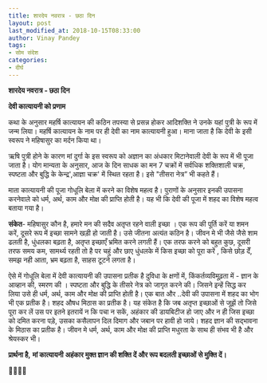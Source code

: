 ```yaml
---
title: शारदेय नवरात्र - छठा दिन
layout: post
last_modified_at: 2018-10-15T08:33:00
author: Vinay Pandey
tags:
- सोम संदेश
categories:
- दीर्घ
---
```

**शारदेय नवरात्र - छठा दिन**

**देवी कात्यायनी को प्रणाम**

कथा के अनुसार महर्षि कात्यायन की कठिन तपस्या से प्रसन्न होकर आदिशक्ति ने उनके यहां पुत्री के रूप में जन्म लिया। महर्षि कात्यायन के नाम पर ही देवी का नाम कात्यायनी हुआ। माना जाता है कि देवी के इसी स्वरूप ने महिषासुर का मर्दन किया था। 

ऋषि पुत्री होने के कारण मां दुर्गा के इस स्वरूप को अज्ञान का अंधकार मिटानेवाली देवी के रूप में भी पूजा जाता है। योग मान्यता के अनुसार, आज के दिन साधक का मन 7 चक्रों में सर्वधिक शक्तिशाली चक्र, स्पष्टता और बुद्धि के केन्द्र',आज्ञा चक्र' में स्थित रहता है। इसे "तीसरा नेत्र” भी कहते हैं।

माता कात्यायनी की पूजा गोधूलि बेला में  करने का विशेष महत्व है। पुराणों के अनुसार इनकी उपासना करनेवाले को धर्म, अर्थ, काम और मोक्ष की प्राप्ति होती है। यह भी कि देवी की पूजा में शहद का विशेष महत्व बताया गया है।

**संकेत**- महिषासुर कौन है, हमारे मन की सदैव अतृप्त रहने वाली इच्छा । एक रूप की पूर्ति करें या शमन करें, दूसरे रूप में इच्छा सामने खड़ी हो जाती है। उसे जीतना अत्यंत कठिन है। जीवन मे भी जैसे जैसे शाम ढलती है, धुंधलका बढ़ता है, अतृप्त इच्छाएँ भ्रमित करने लगती हैं। एक तरफ करने को बहुत कुछ, दूसरी तरफ समय कम, सामर्थ्य रहती तो है पर चहुं और छाए धुंधलके में किस इच्छा को पूरा करें , किसे छोड़ देँ, समझ नही आता, भ्रम बढ़ता है, साहस टूटने लगता है। 

ऐसे में गोधूलि बेला में देवी कात्यायनी की उपासना प्रतीक है दुविधा के क्षणों में, किंकर्तव्यविमूढ़ता में - ज्ञान के आव्हान की, स्मरण की । स्पष्टता और बुद्धि के तीसरे नेत्र को जागृत करने की।  जिसने इन्हें सिद्ध कर लिया उसे ही  धर्म, अर्थ, काम और मोक्ष की प्राप्ति होती है। 
एक बात और ..देवी की उपासना में शहद का भोग भी एक प्रतीक है। शहद औषध मिठास का प्रतीक है। यह संकेत है कि जब अतृप्त इच्छाओं से जूझें तो जिसे पूरा कर लें उस पर इतने इतरायें न कि पचा न सकें, अहंकार की डायबिटीज हो जाए और न ही जिस इच्छा को दमित करना पड़े, उसका कसैलापन दिल दिमाग और जबान पर हावी हो जाये। शहद ज्ञान की सद्भावना के मिठास का प्रतीक है। जीवन मे धर्म, अर्थ, काम और मोक्ष की प्राप्ति मधुरता के साथ ही संभव भी है और श्रेयस्कर भी। 

**प्रार्थना है,**
**मां कात्यायनी**
**अहंकार मुक्त ज्ञान की शक्ति दें और रूप बदलती इच्छाओं से मुक्ति दें।**

🙏🌷🌷🙏


